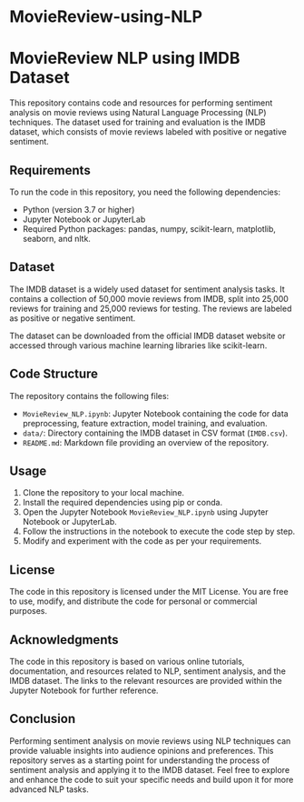 # MovieReview-using-NLP
# MovieReview NLP using IMDB Dataset

This repository contains code and resources for performing sentiment analysis on movie reviews using Natural Language Processing (NLP) techniques. The dataset used for training and evaluation is the IMDB dataset, which consists of movie reviews labeled with positive or negative sentiment.

## Requirements

To run the code in this repository, you need the following dependencies:

- Python (version 3.7 or higher)
- Jupyter Notebook or JupyterLab
- Required Python packages: pandas, numpy, scikit-learn, matplotlib, seaborn, and nltk.

## Dataset

The IMDB dataset is a widely used dataset for sentiment analysis tasks. It contains a collection of 50,000 movie reviews from IMDB, split into 25,000 reviews for training and 25,000 reviews for testing. The reviews are labeled as positive or negative sentiment.

The dataset can be downloaded from the official IMDB dataset website or accessed through various machine learning libraries like scikit-learn.

## Code Structure

The repository contains the following files:

- `MovieReview_NLP.ipynb`: Jupyter Notebook containing the code for data preprocessing, feature extraction, model training, and evaluation.
- `data/`: Directory containing the IMDB dataset in CSV format (`IMDB.csv`).
- `README.md`: Markdown file providing an overview of the repository.

## Usage

1. Clone the repository to your local machine.
2. Install the required dependencies using pip or conda.
3. Open the Jupyter Notebook `MovieReview_NLP.ipynb` using Jupyter Notebook or JupyterLab.
4. Follow the instructions in the notebook to execute the code step by step.
5. Modify and experiment with the code as per your requirements.

## License

The code in this repository is licensed under the MIT License. You are free to use, modify, and distribute the code for personal or commercial purposes.

## Acknowledgments

The code in this repository is based on various online tutorials, documentation, and resources related to NLP, sentiment analysis, and the IMDB dataset. The links to the relevant resources are provided within the Jupyter Notebook for further reference.

## Conclusion

Performing sentiment analysis on movie reviews using NLP techniques can provide valuable insights into audience opinions and preferences. This repository serves as a starting point for understanding the process of sentiment analysis and applying it to the IMDB dataset. Feel free to explore and enhance the code to suit your specific needs and build upon it for more advanced NLP tasks.
